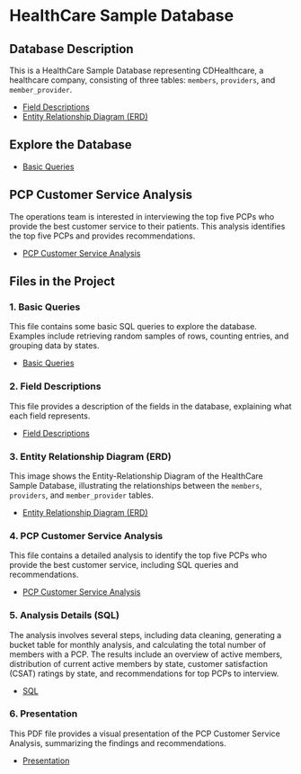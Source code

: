 # HealthCare Sample Database

## Database Description
This is a HealthCare Sample Database representing CDHealthcare, a healthcare company, consisting of three tables: `members`, `providers`, and `member_provider`.

- [Field Descriptions](https://github.com/ChristineCYin/HealthCare_Sample_Database/blob/main/field_descriptions.md)
- [Entity Relationship Diagram (ERD)](https://github.com/ChristineCYin/HealthCare_Sample_Database/blob/main/healthcare_sample_database_ER.jpeg)

## Explore the Database
- [Basic Queries](https://github.com/ChristineCYin/HealthCare_Sample_Database/blob/main/basic_queries.md)

## PCP Customer Service Analysis
The operations team is interested in interviewing the top five PCPs who provide the best customer service to their patients. This analysis identifies the top five PCPs and provides recommendations.
- [PCP Customer Service Analysis](https://github.com/ChristineCYin/HealthCare_Sample_Database/blob/main/pcp_customer_service_analysis.md)


## Files in the Project

### 1. Basic Queries
This file contains some basic SQL queries to explore the database. Examples include retrieving random samples of rows, counting entries, and grouping data by states.

- [Basic Queries](https://github.com/ChristineCYin/HealthCare_Sample_Database/blob/main/basic_queries.md)

### 2. Field Descriptions
This file provides a description of the fields in the database, explaining what each field represents.

- [Field Descriptions](https://github.com/ChristineCYin/HealthCare_Sample_Database/blob/main/field_descriptions.md)

### 3. Entity Relationship Diagram (ERD)
This image shows the Entity-Relationship Diagram of the HealthCare Sample Database, illustrating the relationships between the `members`, `providers`, and `member_provider` tables.

- [Entity Relationship Diagram (ERD)](https://github.com/ChristineCYin/HealthCare_Sample_Database/blob/main/healthcare_sample_database_ER.jpeg)

### 4. PCP Customer Service Analysis
This file contains a detailed analysis to identify the top five PCPs who provide the best customer service, including SQL queries and recommendations.

- [PCP Customer Service Analysis](https://github.com/ChristineCYin/HealthCare_Sample_Database/blob/main/pcp_customer_service_analysis.md)

### 5. Analysis Details (SQL)
The analysis involves several steps, including data cleaning, generating a bucket table for monthly analysis, and calculating the total number of members with a PCP. The results include an overview of active members, distribution of current active members by state, customer satisfaction (CSAT) ratings by state, and recommendations for top PCPs to interview.

- [SQL](https://github.com/ChristineCYin/HealthCare_Sample_Database/blob/main/pcp_customer_service_analysis.sql)

### 6. Presentation
This PDF file provides a visual presentation of the PCP Customer Service Analysis, summarizing the findings and recommendations.

- [Presentation](https://github.com/ChristineCYin/HealthCare_Sample_Database/blob/main/pcp_customer_service_analysis.pdf)
